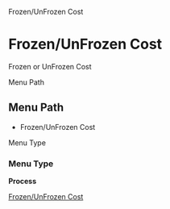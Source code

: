 
Frozen/UnFrozen Cost
# Frozen/UnFrozen Cost


Frozen or UnFrozen Cost

Menu Path
## Menu Path



- Frozen/UnFrozen Cost

Menu Type
### Menu Type

**Process**


[Frozen/UnFrozen Cost](../../functional-guide/window/process-pp_cost-frozenunfrozen.md)